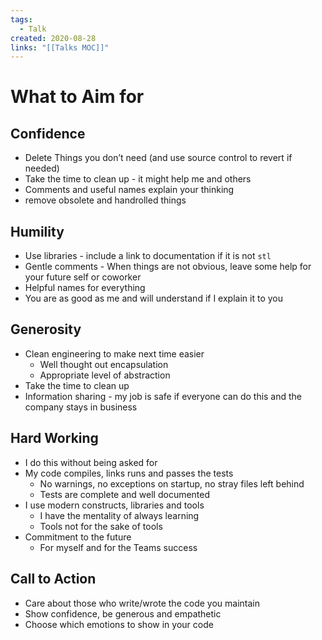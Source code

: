 ```yaml
---
tags:
  - Talk
created: 2020-08-28
links: "[[Talks MOC]]"
---
```

# What to Aim for

## Confidence

- Delete Things you don’t need (and use source control to revert if needed)
- Take the time to clean up - it might help me and others
- Comments and useful names explain your thinking
- remove obsolete and handrolled things

## Humility

- Use libraries - include a link to documentation if it is not `stl`
- Gentle comments - When things are not obvious, leave some help for your future self or coworker
- Helpful names for everything
- You are as good as me and will understand if I explain it to you

## Generosity

- Clean engineering to make next time easier
    - Well thought out encapsulation
    - Appropriate level of abstraction
- Take the time to clean up
- Information sharing - my job is safe if everyone can do this and the company stays in business

## Hard Working

- I do this without being asked for
- My code compiles, links runs and passes the tests
    - No warnings, no exceptions on startup, no stray files left behind
    - Tests are complete and well documented
- I use modern constructs, libraries and tools
    - I have the mentality of always learning
    - Tools not for the sake of tools
- Commitment to the future
    - For myself and for the Teams success

## Call to Action

- Care about those who write/wrote the code you maintain
- Show confidence, be generous and empathetic
- Choose which emotions to show in your code
